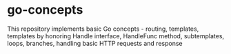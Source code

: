 # go-concepts
This repository implements basic Go concepts - routing, templates, templates by honoring Handle interface, HandleFunc method, subtemplates, loops, branches, handling basic HTTP requests and response
